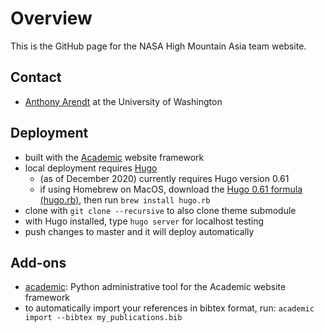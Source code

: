 # Overview

This is the GitHub page for the NASA High Mountain Asia team website.

## Contact

* [Anthony Arendt](mailto:arendta@uw.edu) at the University of Washington

## Deployment

* built with the [Academic](https://sourcethemes.com/academic/) website framework
* local deployment requires [Hugo](https://gohugo.io/getting-started/installing/)
  * (as of December 2020) currently requires Hugo version 0.61
  * if using Homebrew on MacOS, download the [Hugo 0.61 formula (hugo.rb)](https://raw.githubusercontent.com/Homebrew/homebrew-core/79894aee20a146d6cf7db7b4a362e7d491f499a1/Formula/hugo.rb), then run ```brew install hugo.rb```
* clone with ```git clone --recursive``` to also clone theme submodule
* with Hugo installed, type ```hugo server``` for localhost testing
* push changes to master and it will deploy automatically


## Add-ons

* [academic](https://pypi.org/project/academic/): Python administrative tool for the Academic website framework
* to automatically import your references in bibtex format, run: ```academic import --bibtex my_publications.bib```

